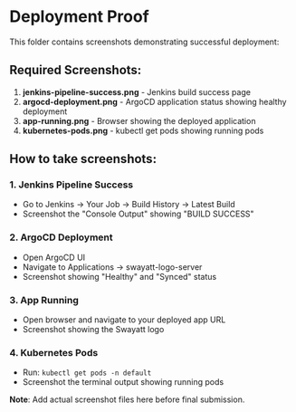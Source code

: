 # Deployment Proof

This folder contains screenshots demonstrating successful deployment:

## Required Screenshots:
1. **jenkins-pipeline-success.png** - Jenkins build success page
2. **argocd-deployment.png** - ArgoCD application status showing healthy deployment
3. **app-running.png** - Browser showing the deployed application
4. **kubernetes-pods.png** - kubectl get pods showing running pods

## How to take screenshots:

### 1. Jenkins Pipeline Success
- Go to Jenkins → Your Job → Build History → Latest Build
- Screenshot the "Console Output" showing "BUILD SUCCESS"

### 2. ArgoCD Deployment
- Open ArgoCD UI
- Navigate to Applications → swayatt-logo-server
- Screenshot showing "Healthy" and "Synced" status

### 3. App Running
- Open browser and navigate to your deployed app URL
- Screenshot showing the Swayatt logo

### 4. Kubernetes Pods
- Run: `kubectl get pods -n default`
- Screenshot the terminal output showing running pods

**Note**: Add actual screenshot files here before final submission.
